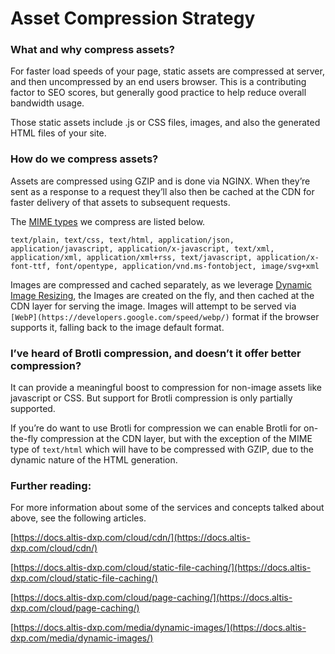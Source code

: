 # Asset Compression Strategy

### What and why compress assets?

For faster load speeds of your page, static assets are compressed at server, and then uncompressed by an end users browser. This is a contributing factor to SEO scores, but generally good practice to help reduce overall bandwidth usage. 

Those static assets include .js or CSS files, images, and also the generated HTML files of your site.

### How do we compress assets?

Assets are compressed using GZIP and is done via NGINX. When they’re sent as a response to a request they’ll also then be cached at the CDN for faster delivery of that assets to subsequent requests.

The [MIME types](https://en.wikipedia.org/wiki/Media_type) we compress are listed below.

`text/plain, text/css, text/html, application/json, application/javascript, application/x-javascript, text/xml, application/xml, application/xml+rss, text/javascript, application/x-font-ttf, font/opentype, application/vnd.ms-fontobject, image/svg+xml`

Images are compressed and cached separately, as we leverage [Dynamic Image Resizing](https://docs.altis-dxp.com/media/dynamic-images/), the Images are created on the fly, and then cached at the CDN layer for serving the image. Images will attempt to be served via `[WebP](https://developers.google.com/speed/webp/)` format if the browser supports it, falling back to the image default format.

### I’ve heard of Brotli compression, and doesn’t it offer better compression?

It can provide a meaningful boost to compression for non-image assets like javascript or CSS. But support for Brotli compression is only partially supported.

If you’re do want to use Brotli for compression we can enable Brotli for on-the-fly compression at the CDN layer, but with the exception of the MIME type of `text/html` which will have to be compressed with GZIP, due to the dynamic nature of the HTML generation.

### Further reading:

For more information about some of the services and concepts talked about above, see the following articles.

[https://docs.altis-dxp.com/cloud/cdn/](https://docs.altis-dxp.com/cloud/cdn/)

[https://docs.altis-dxp.com/cloud/static-file-caching/](https://docs.altis-dxp.com/cloud/static-file-caching/)

[https://docs.altis-dxp.com/cloud/page-caching/](https://docs.altis-dxp.com/cloud/page-caching/)

[https://docs.altis-dxp.com/media/dynamic-images/](https://docs.altis-dxp.com/media/dynamic-images/)